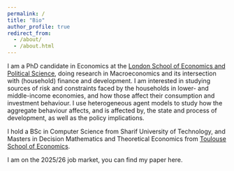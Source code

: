 ```yaml
---
permalink: /
title: "Bio"
author_profile: true
redirect_from: 
  - /about/
  - /about.html
---
```

I am a PhD candidate in Economics at the [London School of Economics and Political Science](https://www.lse.ac.uk/economics), doing research in Macroeconomics and its intersection with (household) finance and development. I am interested in studying sources of risk and constraints faced by the households in lower- and middle-income economies, and how those affect their consumption and investment behaviour. I use heterogeneous agent models to study how the aggregate behaviour affects, and is affected by, the state and process of development, as well as the policy implications.

I hold a BSc in Computer Science from Sharif University of Technology, and Masters in Decision Mathematics and Theoretical Economics from [Toulouse School of Economics](https://www.tse-fr.eu/).

I am on the 2025/26 job market, you can find my paper here.

<!-- How to edit your site's GitHub repository -->
<!-- ------ -->
<!-- Many people use a git client to create files on their local computer and then push them to GitHub's servers. If you are not familiar with git, you can directly edit these configuration and Markdown files directly in the github.com interface. Navigate to a file (like [this one](https://github.com/academicpages/academicpages.github.io/blob/master/_talks/2012-03-01-talk-1.md) and click the pencil icon in the top right of the content preview (to the right of the "Raw | Blame | History" buttons). You can delete a file by clicking the trashcan icon to the right of the pencil icon. You can also create new files or upload files by navigating to a directory and clicking the "Create new file" or "Upload files" buttons.  -->

<!-- Example: editing a Markdown file for a talk -->
<!-- ![Editing a Markdown file for a talk](/images/editing-talk.png) -->

<!-- For more info -->
<!-- ------ -->
<!-- More info about configuring Academic Pages can be found in [the guide](https://academicpages.github.io/markdown/), the [growing wiki](https://github.com/academicpages/academicpages.github.io/wiki), and you can always [ask a question on GitHub](https://github.com/academicpages/academicpages.github.io/discussions). The [guides for the Minimal Mistakes theme](https://mmistakes.github.io/minimal-mistakes/docs/configuration/) (which this theme was forked from) might also be helpful. -->
